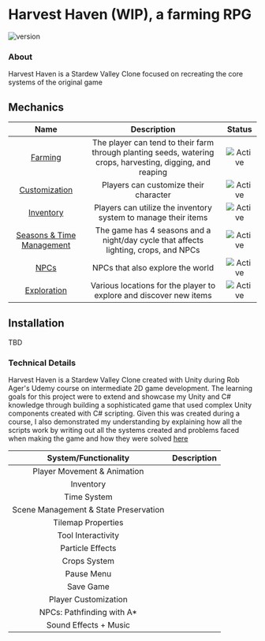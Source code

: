 # Harvest Haven (WIP), a farming RPG

![version](https://img.shields.io/badge/Game%20Version-0.0-FD175C)

### About

Harvest Haven is a Stardew Valley Clone focused on recreating the core systems of the original game

## Mechanics

[active]:https://img.shields.io/badge/-Active-success
[dev]:https://img.shields.io/badge/-Unreleased-important

|**Name**|**Description**|**Status**|
|:------:|:-------------:|:--------:|
|[Farming]()|The player can tend to their farm through planting seeds, watering crops, harvesting, digging, and reaping |![Active][dev]|
|[Customization]()| Players can customize their character |![Active][dev]|
|[Inventory]()| Players can utilize the inventory system to manage their items |![Active][dev]|
|[Seasons & Time Management]()|The game has 4 seasons and a night/day cycle that affects lighting, crops, and NPCs |![Active][dev]|
|[NPCs]()| NPCs that also explore the world |![Active][dev]|
|[Exploration]()|Various locations for the player to explore and discover new items|![Active][dev]|

## Installation
TBD

### Technical Details
Harvest Haven is a Stardew Valley Clone created with Unity during Rob Ager's Udemy course on intermediate 2D game development. The learning goals for this project were to extend and showcase my Unity and C# knowledge through building a sophisticated game that used complex Unity components created with C# scripting. Given this was created during a course, I also demonstrated my understanding by explaining how all the scripts work by writing out all the systems created and problems faced when making the game and how they were solved [here](https://docs.google.com/document/d/19McVkT2cn-rH0Mk5QOAxQ-ZghUwDj0smAmopQ-em1YE/edit?usp=sharing)

|**System/Functionality**|**Description**|
|:----------------------:|:-------------:|
| Player Movement & Animation | |
| Inventory | |
| Time System | | 
| Scene Management & State Preservation | |
| Tilemap Properties | |
| Tool Interactivity | |
| Particle Effects ||
| Crops System | |
| Pause Menu ||
| Save Game ||
| Player Customization ||
| NPCs: Pathfinding with A*||
| Sound Effects + Music ||
